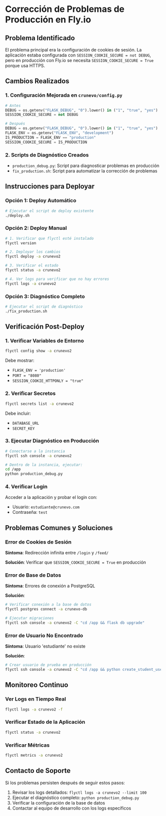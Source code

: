 # Corrección de Problemas de Producción en Fly.io

## Problema Identificado

El problema principal era la configuración de cookies de sesión. La aplicación estaba configurada con `SESSION_COOKIE_SECURE = not DEBUG`, pero en producción con Fly.io se necesita `SESSION_COOKIE_SECURE = True` porque usa HTTPS.

## Cambios Realizados

### 1. Configuración Mejorada en `crunevo/config.py`

```python
# Antes
DEBUG = os.getenv("FLASK_DEBUG", "0").lower() in ("1", "true", "yes")
SESSION_COOKIE_SECURE = not DEBUG

# Después
DEBUG = os.getenv("FLASK_DEBUG", "0").lower() in ("1", "true", "yes")
FLASK_ENV = os.getenv("FLASK_ENV", "development")
IS_PRODUCTION = FLASK_ENV == "production"
SESSION_COOKIE_SECURE = IS_PRODUCTION
```

### 2. Scripts de Diagnóstico Creados

- `production_debug.py`: Script para diagnosticar problemas en producción
- `fix_production.sh`: Script para automatizar la corrección de problemas

## Instrucciones para Deployar

### Opción 1: Deploy Automático

```bash
# Ejecutar el script de deploy existente
./deploy.sh
```

### Opción 2: Deploy Manual

```bash
# 1. Verificar que flyctl esté instalado
flyctl version

# 2. Deployar los cambios
flyctl deploy -a crunevo2

# 3. Verificar el estado
flyctl status -a crunevo2

# 4. Ver logs para verificar que no hay errores
flyctl logs -a crunevo2
```

### Opción 3: Diagnóstico Completo

```bash
# Ejecutar el script de diagnóstico
./fix_production.sh
```

## Verificación Post-Deploy

### 1. Verificar Variables de Entorno

```bash
flyctl config show -a crunevo2
```

Debe mostrar:
- `FLASK_ENV = 'production'`
- `PORT = "8080"`
- `SESSION_COOKIE_HTTPONLY = "true"`

### 2. Verificar Secretos

```bash
flyctl secrets list -a crunevo2
```

Debe incluir:
- `DATABASE_URL`
- `SECRET_KEY`

### 3. Ejecutar Diagnóstico en Producción

```bash
# Conectarse a la instancia
flyctl ssh console -a crunevo2

# Dentro de la instancia, ejecutar:
cd /app
python production_debug.py
```

### 4. Verificar Login

Acceder a la aplicación y probar el login con:
- Usuario: `estudiante@crunevo.com`
- Contraseña: `test`

## Problemas Comunes y Soluciones

### Error de Cookies de Sesión

**Síntoma**: Redirección infinita entre `/login` y `/feed/`

**Solución**: Verificar que `SESSION_COOKIE_SECURE = True` en producción

### Error de Base de Datos

**Síntoma**: Errores de conexión a PostgreSQL

**Solución**: 
```bash
# Verificar conexión a la base de datos
flyctl postgres connect -a crunevo-db

# Ejecutar migraciones
flyctl ssh console -a crunevo2 -C "cd /app && flask db upgrade"
```

### Error de Usuario No Encontrado

**Síntoma**: Usuario 'estudiante' no existe

**Solución**:
```bash
# Crear usuario de prueba en producción
flyctl ssh console -a crunevo2 -C "cd /app && python create_student_user.py"
```

## Monitoreo Continuo

### Ver Logs en Tiempo Real

```bash
flyctl logs -a crunevo2 -f
```

### Verificar Estado de la Aplicación

```bash
flyctl status -a crunevo2
```

### Verificar Métricas

```bash
flyctl metrics -a crunevo2
```

## Contacto de Soporte

Si los problemas persisten después de seguir estos pasos:

1. Revisar los logs detallados: `flyctl logs -a crunevo2 --limit 100`
2. Ejecutar el diagnóstico completo: `python production_debug.py`
3. Verificar la configuración de la base de datos
4. Contactar al equipo de desarrollo con los logs específicos